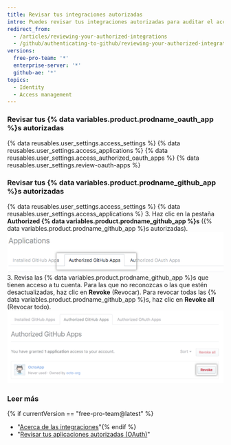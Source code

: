 ```yaml
---
title: Revisar tus integraciones autorizadas
intro: Puedes revisar tus integraciones autorizadas para auditar el acceso que cada integración tiene a tu cuenta y a tus datos.
redirect_from:
  - /articles/reviewing-your-authorized-integrations
  - /github/authenticating-to-github/reviewing-your-authorized-integrations
versions:
  free-pro-team: '*'
  enterprise-server: '*'
  github-ae: '*'
topics:
  - Identity
  - Access management
---
```


### Revisar tus {% data variables.product.prodname_oauth_app %}s autorizadas

{% data reusables.user_settings.access_settings %}
{% data reusables.user_settings.access_applications %}
{% data reusables.user_settings.access_authorized_oauth_apps %}
{% data reusables.user_settings.review-oauth-apps %}

### Revisar tus {% data variables.product.prodname_github_app %}s autorizadas

{% data reusables.user_settings.access_settings %}
{% data reusables.user_settings.access_applications %}
3. Haz clic en la pestaña **Authorized {% data variables.product.prodname_github_app %}s** ({% data variables.product.prodname_github_app %}s autorizadas). ![Pestaña de {% data variables.product.prodname_github_app %}s autorizadas](/assets/images/help/settings/settings-authorized-github-apps-tab.png)
3. Revisa las {% data variables.product.prodname_github_app %}s que tienen acceso a tu cuenta. Para las que no reconozcas o las que estén desactualizadas, haz clic en **Revoke** (Revocar). Para revocar todas las {% data variables.product.prodname_github_app %}s, haz clic en **Revoke all** (Revocar todo). ![Lista de {% data variables.product.prodname_github_app %} autorizadas](/assets/images/help/settings/revoke-github-app.png)

### Leer más
{% if currentVersion == "free-pro-team@latest" %}
- "[Acerca de las integraciones](/articles/about-integrations)"{% endif %}
- "[Revisar tus aplicaciones autorizadas (OAuth)](/articles/reviewing-your-authorized-applications-oauth)"

